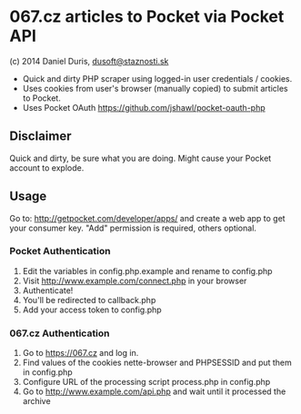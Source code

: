 067.cz articles to Pocket via Pocket API
================
(c) 2014 Daniel Duris, dusoft@staznosti.sk

* Quick and dirty PHP scraper using logged-in user credentials / cookies.
* Uses cookies from user's browser (manually copied) to submit articles to Pocket.
* Uses Pocket OAuth https://github.com/jshawl/pocket-oauth-php

Disclaimer
---------------
Quick and dirty, be sure what you are doing. Might cause your Pocket account to explode.

Usage
---------------
Go to: http://getpocket.com/developer/apps/ and create a web app to get your consumer key. "Add" permission is required, others optional.

### Pocket Authentication
1. Edit the variables in config.php.example and rename to config.php
2. Visit http://www.example.com/connect.php in your browser
3. Authenticate!
4. You'll be redirected to callback.php
5. Add your access token to config.php

### 067.cz Authentication
1. Go to https://067.cz and log in.
2. Find values of the cookies nette-browser and PHPSESSID and put them in config.php
3. Configure URL of the processing script process.php in config.php
4. Go to http://www.example.com/api.php and wait until it processed the archive
